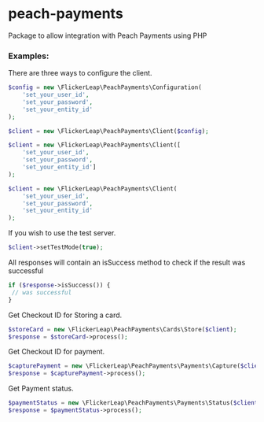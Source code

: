 # peach-payments
Package to allow integration with Peach Payments using PHP

### Examples:

There are three ways to configure the client.

```php
$config = new \FlickerLeap\PeachPayments\Configuration(
    'set_your_user_id',
    'set_your_password',
    'set_your_entity_id'
);

$client = new \FlickerLeap\PeachPayments\Client($config);

```

```php
$client = new \FlickerLeap\PeachPayments\Client([
    'set_your_user_id',
    'set_your_password',
    'set_your_entity_id']
);
```
```php
$client = new \FlickerLeap\PeachPayments\Client(
    'set_your_user_id',
    'set_your_password',
    'set_your_entity_id'
);
```

If you wish to use the test server.

```php
$client->setTestMode(true);
```

All responses will contain an isSuccess method to check if the result was successful

```php
if ($response->isSuccess()) {
 // was successful
}
```

Get Checkout ID for Storing a card.

```php
$storeCard = new \FlickerLeap\PeachPayments\Cards\Store($client);
$response = $storeCard->process();
```

Get Checkout ID for payment.

```php
$capturePayment = new \FlickerLeap\PeachPayments\Payments\Capture($client, $amount);
$response = $capturePayment->process();
```

Get Payment status.

```php
$paymentStatus = new \FlickerLeap\PeachPayments\Payments\Status($client, $checkoutId);
$response = $paymentStatus->process();
```